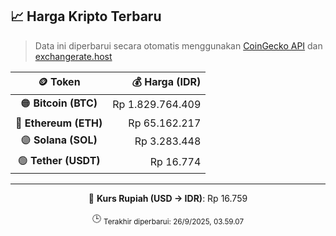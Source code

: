 

<!-- HARGA_KRIPTO -->
## 📈 Harga Kripto Terbaru

> Data ini diperbarui secara otomatis menggunakan [CoinGecko API](https://www.coingecko.com/) dan [exchangerate.host](https://exchangerate.host/)

<div align="center">

| 🪙 Token | 💰 Harga (IDR) |
|:------:|---------------:|
| 🟠 **Bitcoin (BTC)**   | Rp 1.829.764.409 |
| 🔵 **Ethereum (ETH)**  | Rp 65.162.217 |
| 🟣 **Solana (SOL)**    | Rp 3.283.448 |
| 🟢 **Tether (USDT)**   | Rp 16.774 |

---

💱 **Kurs Rupiah (USD → IDR)**: Rp 16.759

🕒 <sub>Terakhir diperbarui: 26/9/2025, 03.59.07</sub>

</div>
<!-- /HARGA_KRIPTO -->
